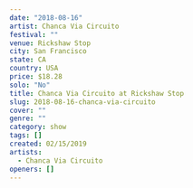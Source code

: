```yaml
---
date: "2018-08-16"
artist: Chanca Via Circuito
festival: ""
venue: Rickshaw Stop
city: San Francisco
state: CA
country: USA
price: $18.28
solo: "No"
title: Chanca Via Circuito at Rickshaw Stop
slug: 2018-08-16-chanca-via-circuito
cover: ""
genre: ""
category: show
tags: []
created: 02/15/2019
artists:
  - Chanca Via Circuito
openers: []
---
```

